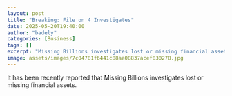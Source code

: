 ```yaml
---
layout: post
title: "Breaking: File on 4 Investigates"
date: 2025-05-20T19:40:00
author: "badely"
categories: [Business]
tags: []
excerpt: "Missing Billions investigates lost or missing financial assets."
image: assets/images/7c04781f6441c88aa08837acef830278.jpg
---
```


It has been recently reported that Missing Billions investigates lost or missing financial assets.

